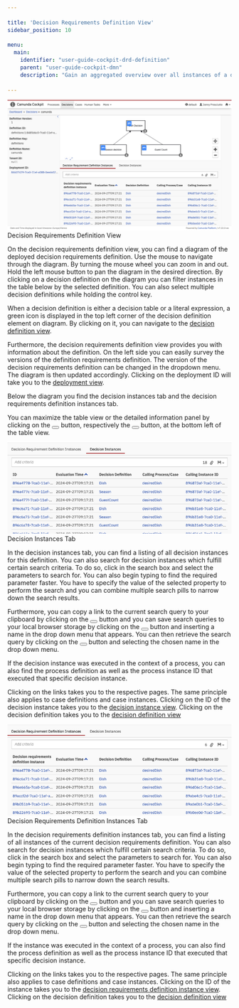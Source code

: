 ```yaml
---

title: 'Decision Requirements Definition View'
sidebar_position: 10

menu:
  main:
    identifier: "user-guide-cockpit-drd-definition"
    parent: "user-guide-cockpit-dmn"
    description: "Gain an aggregated overview over all instances of a deployed decision requirement definition"

---
```


![Example img](./../img/cockpit-decision-requirements-definition-view.png)Decision Requirements Definition View

On the decision requirements definition view, you can find a diagram of the deployed decision requirements definition.
Use the mouse to navigate through the diagram. By turning the mouse wheel you can zoom in and out.
Hold the left mouse button to pan the diagram in the desired direction.
By clicking on a decision definition on the diagram you can filter instances in the table below by the selected definition. 
You can also select multiple decision definitions while holding the control key.

When a decision definition is either a decision table or a literal expression, a
green icon is displayed in the top left corner of the decision definition element on diagram.
By clicking on it, you can navigate to the [decision definition view](../webapps/cockpit/dmn/decision-definition-view.md).

Furthermore, the decision requirements definition view provides you with information about
the definition. On the left side you can easily survey the versions of the definition requirements definition.
The version of the decision requirements definition can be changed in the dropdown menu. The diagram is then updated accordingly.
Clicking on the deployment ID will take you to the [deployment view](../webapps/cockpit/deployment-view.md).

Below the diagram you find the decision instances tab and the decision requirements definition instances tab.

You can maximize the table view or the detailed information panel by clicking on the <button class="btn btn-xs"><i class="glyphicon glyphicon-resize-full"></i></button> button, respectively the <button class="btn btn-xs"><i class="glyphicon glyphicon-menu-up"></i></button> button, at the bottom left of the table view.

![Example img](./../img/cockpit-decision-definition-requirement-decision-instances-tab.png)Decision Instances Tab

In the decision instances tab, you can find a listing of all decision instances for this definition. You can also search for decision instances which fulfill certain search criteria. To do so, click in the search box and select the parameters to search for. You can also begin typing to find the required parameter faster. You have to specify the value of the selected property to perform the search and you can combine multiple search pills to narrow down the search results.

Furthermore, you can copy a link to the current search query to your clipboard by clicking on the <button class="btn btn-xs"><i class="glyphicon glyphicon-link"></i></button> button and you can save search queries to your local browser storage by clicking on the <button class="btn btn-xs"><i class="glyphicon glyphicon-floppy-disk"></i></button> button and inserting a name in the drop down menu that appears. You can then retrieve the search query by clicking on the <button class="btn btn-xs"><i class="glyphicon glyphicon-floppy-disk"></i></button> button and selecting the chosen name in the drop down menu.

If the decision instance was executed in the context of a process, you can also find 
the process definition as well as the process instance ID that executed that specific 
decision instance. 

Clicking on the links takes you to the respective pages.
The same principle also applies to case definitions and case instances.
Clicking on the ID of the decision instance takes you to the [decision instance view](../webapps/cockpit/dmn/decision-instance-view.md).
Clicking on the decision definition takes you to the [decision definition view](../webapps/cockpit/dmn/decision-definition-view.md)

![Example img](./../img/cockpit-decision-definition-requirement-decision-drd-tab.png)Decision Requirements Definition Instances Tab

In the decision requirements definition instances tab, you can find a listing of all instances of the current decision requirements definition. You can also search for decision instances which fulfill certain search criteria. To do so, click in the search box and select the parameters to search for. You can also begin typing to find the required parameter faster. You have to specify the value of the selected property to perform the search and you can combine multiple search pills to narrow down the search results.

Furthermore, you can copy a link to the current search query to your clipboard by clicking on the <button class="btn btn-xs"><i class="glyphicon glyphicon-link"></i></button> button and you can save search queries to your local browser storage by clicking on the <button class="btn btn-xs"><i class="glyphicon glyphicon-floppy-disk"></i></button> button and inserting a name in the drop down menu that appears. You can then retrieve the search query by clicking on the <button class="btn btn-xs"><i class="glyphicon glyphicon-floppy-disk"></i></button> button and selecting the chosen name in the drop down menu.

If the instance was executed in the context of a process, you can also find 
the process definition as well as the process instance ID that executed that specific 
decision instance.

Clicking on the links takes you to the respective pages.
The same principle also applies to case definitions and case instances.
Clicking on the ID of the instance takes you to the [decision requirements definition instance view](../webapps/cockpit/dmn/decision-requirements-instance-view.md).
Clicking on the decision definition takes you to the [decision definition view](../webapps/cockpit/dmn/decision-definition-view.md)